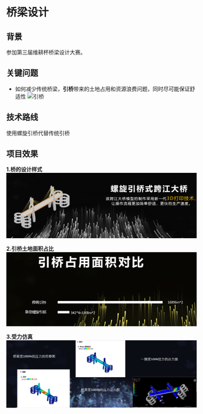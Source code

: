 # 桥梁设计

## 背景
参加第三届维耕杯桥梁设计大赛。


## 关键问题
- 如何减少传统桥梁，**引桥**带来的土地占用和资源浪费问题，同时尽可能保证舒适性
![引桥](images/1.png.png)

## 技术路线
使用螺旋引桥代替传统引桥

## 项目效果

**1.桥的设计样式**
![桥的形状](images/3.png)

**2.引桥土地面积占比**
![面积占比](images/2.png)

**3.受力仿真**
![仿真](images/4.png)